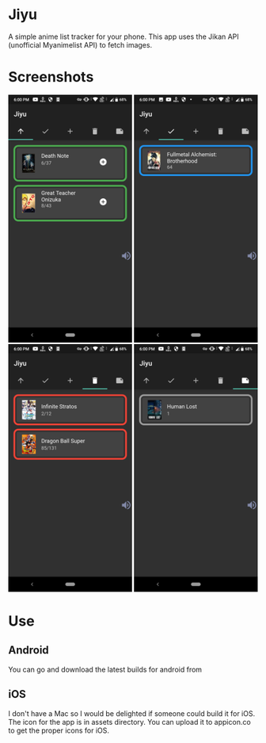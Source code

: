 # Jiyu

A simple anime list tracker for your phone.
This app uses the Jikan API (unofficial Myanimelist API) to fetch images.

# Screenshots

<img src = "assets/watching.png" alt = "Watching Page" height = "500">
<img src = "assets/completed.png" alt = "Completed Page" height = "500">
<img src = "assets/dropped.png" alt = "Dropped Page" height = "500">
<img src = "assets/plantowatch.png" alt = "Plan to Watch Page" height = "500">

# Use

## Android

You can go and download the latest builds for android from

## iOS

I don't have a Mac so I would be delighted if someone could build it for iOS. The icon for the app is in assets directory. You can upload it to appicon.co to get the proper icons for iOS.
